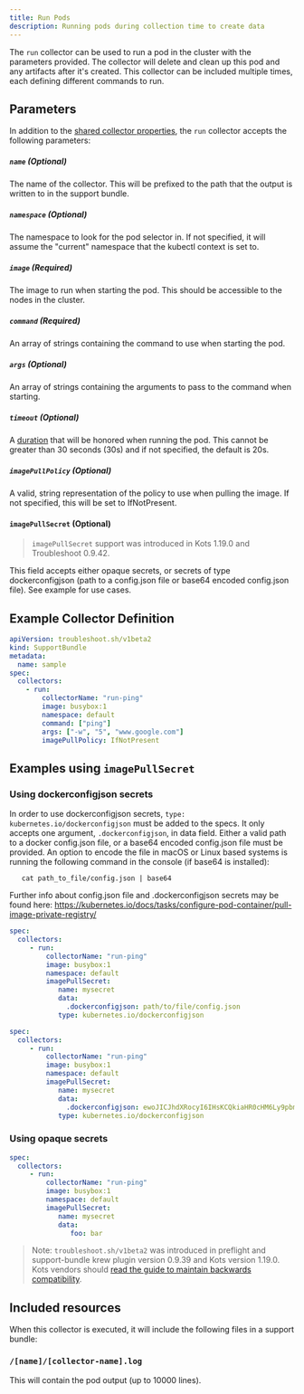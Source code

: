 ```yaml
---
title: Run Pods
description: Running pods during collection time to create data
---
```


The `run` collector can be used to run a pod in the cluster with the parameters provided.
The collector will delete and clean up this pod and any artifacts after it's created.
This collector can be included multiple times, each defining different commands to run.

## Parameters

In addition to the [shared collector properties](https://troubleshoot.sh/docs/collect/collectors/#shared-properties), the `run` collector accepts the following parameters:

##### `name` (Optional)
The name of the collector. This will be prefixed to the path that the output is written to in the support bundle.

##### `namespace` (Optional)
The namespace to look for the pod selector in.
If not specified, it will assume the "current" namespace that the kubectl context is set to.

##### `image` (Required)
The image to run when starting the pod. This should be accessible to the nodes in the cluster.

##### `command` (Required)
An array of strings containing the command to use when starting the pod.

##### `args` (Optional)
An array of strings containing the arguments to pass to the command when starting.

##### `timeout` (Optional)
A [duration](https://golang.org/pkg/time/#Duration) that will be honored when running the pod.
This cannot be greater than 30 seconds (30s) and if not specified, the default is 20s.

##### `imagePullPolicy` (Optional)
A valid, string representation of the policy to use when pulling the image.
If not specified, this will be set to IfNotPresent.

#### `imagePullSecret` (Optional) 

> `imagePullSecret` support was introduced in Kots 1.19.0 and Troubleshoot 0.9.42.

This field accepts either opaque secrets, or secrets of type dockerconfigjson (path to a config.json file or base64 encoded config.json file).
See example for use cases.

## Example Collector Definition

```yaml
apiVersion: troubleshoot.sh/v1beta2
kind: SupportBundle
metadata:
  name: sample
spec:
  collectors:
    - run:
        collectorName: "run-ping"
        image: busybox:1
        namespace: default
        command: ["ping"]
        args: ["-w", "5", "www.google.com"]
        imagePullPolicy: IfNotPresent

```
## Examples using `imagePullSecret`

### Using dockerconfigjson secrets

In order to use dockerconfigjson secrets, `type: kubernetes.io/dockerconfigjson` must be added to the specs. It only accepts one argument, `.dockerconfigjson`, in data field. 
Either a valid path to a docker config.json file, or a base64 encoded config.json file must be provided. An option to encode the file in macOS or Linux based systems is running the following command in the console (if base64 is installed): 

```shell
   cat path_to_file/config.json | base64
```
Further info about config.json file and .dockerconfigjson secrets may be found here: https://kubernetes.io/docs/tasks/configure-pod-container/pull-image-private-registry/

```yaml
spec:
  collectors:
     - run:
         collectorName: "run-ping"
         image: busybox:1
         namespace: default
         imagePullSecret:
            name: mysecret
            data: 
              .dockerconfigjson: path/to/file/config.json
            type: kubernetes.io/dockerconfigjson
```
```yaml
spec:
  collectors:
     - run:
         collectorName: "run-ping"
         image: busybox:1
         namespace: default
         imagePullSecret:
            name: mysecret
            data: 
              .dockerconfigjson: ewoJICJhdXRocyI6IHsKCQkiaHR0cHM6Ly9pbmRleC5kb2NrZXIuaW8vdjEvIjoge30KCX0sCgkiSHR0cEhlYWRlcnMiOiB7CgkJIlVzZXItQWdlbnQiOiAiRG9ja2VyLUNsaWVudC8xOS4wMy4xMiAoZGFyd2luKSIKCX0sCgkiY3JlZHNTdG9yZSI6ICJkZXNrdG9wIiwKCSJleHBlcmltZW50YWwiOiAiZGlzYWJsZWQiLAoJInN0YWNrT3JjaGVzdHJhdG9yIjogInN3YXJtIgp9
            type: kubernetes.io/dockerconfigjson
```

### Using opaque secrets

```yaml
spec:
  collectors:
     - run:
         collectorName: "run-ping"
         image: busybox:1
         namespace: default
         imagePullSecret:
            name: mysecret
            data: 
               foo: bar
```

> Note: `troubleshoot.sh/v1beta2` was introduced in preflight and support-bundle krew plugin version 0.9.39 and Kots version 1.19.0. Kots vendors should [read the guide to maintain backwards compatibility](/v1beta2/).

## Included resources

When this collector is executed, it will include the following files in a support bundle:

### `/[name]/[collector-name].log`

This will contain the pod output (up to 10000 lines).
